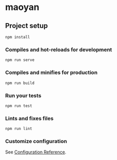 # maoyan

## Project setup
```
npm install
```

### Compiles and hot-reloads for development
```
npm run serve
```

### Compiles and minifies for production
```
npm run build
```

### Run your tests
```
npm run test
```

### Lints and fixes files
```
npm run lint
```

### Customize configuration
See [Configuration Reference](https://cli.vuejs.org/config/).

<!-- 

commit 1
对于多处地方要使用到的东西，设置成全局组件，并且引入到公共的js文件当中，向外输出install方法，在install方法里面将组件设置到全局，然后在main文件当中通过引用js文件使用use方法

使用父子组件传值，非父子组件传值，以及v-model模式传值，父子级元素组件可以互相访问

 -->

 <!-- 
 
 commit 2
 axios请求的封装和使用，对获取到的数据进行处理过滤，模块的提取
 
  -->

  <!-- 
  
  commit 3
  电影详细信息抽取成为组件

   -->

   <!-- 
   
   commit 4
   滚动视图的创建
   保持组件的状态

   this.$nextTick：在下次 DOM 更新循环结束之后执行延迟回调。在修改数据之后立即使用这个方法，获取更新后的 DOM。
   
    -->
